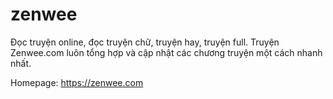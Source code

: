 # zenwee
Đọc truyện online, đọc truyện chữ, truyện hay, truyện full. Truyện Zenwee.com luôn tổng hợp và cập nhật các chương truyện một cách nhanh nhất.

Homepage: https://zenwee.com
